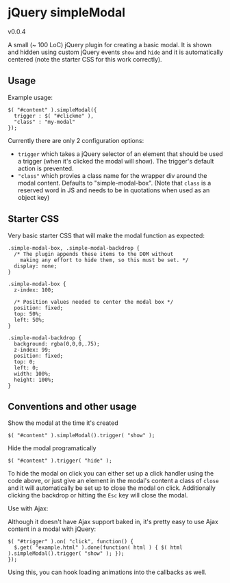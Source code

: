 jQuery simpleModal
================
v0.0.4

A small (~ 100 LoC) jQuery plugin for creating a basic modal.  It is shown and hidden using custom jQuery events `show` and `hide` and it is automatically centered (note the starter CSS for this work correctly).

Usage
-----

Example usage:

    $( "#content" ).simpleModal({
      trigger : $( "#clickme" ),
      "class" : "my-modal"
    });

Currently there are only 2 configuration options:
 -  `trigger` which takes a jQuery selector of an element that should be used a trigger (when it's clicked the modal will show).  The trigger's default action is prevented.
 -  `"class"` which provies a class name for the wrapper div around the modal content.  Defaults to "simple-modal-box". (Note that `class` is a reserved word in JS and needs to be in quotations when used as an object key)

Starter CSS
-----------

Very basic starter CSS that will make the modal function as expected:

    .simple-modal-box, .simple-modal-backdrop {
      /* The plugin appends these items to the DOM without
        making any effort to hide them, so this must be set. */
      display: none;
    }

    .simple-modal-box {
      z-index: 100;

      /* Position values needed to center the modal box */
      position: fixed;
      top: 50%;
      left: 50%;
    }

    .simple-modal-backdrop {
      background: rgba(0,0,0,.75);
      z-index: 99;
      position: fixed;
      top: 0;
      left: 0;
      width: 100%;
      height: 100%;
    }



Conventions and other usage
---------------------------

Show the modal at the time it's created

    $( "#content" ).simpleModal().trigger( "show" );

Hide the modal programatically

    $( "#content" ).trigger( "hide" );

To hide the modal on click you can either set up a click handler using the code above, or just give an element in the modal's content a class of `close` and it will automatically be set up to close the modal on click.  Additionally clicking the backdrop or hitting the `Esc` key will close the modal.

Use with Ajax:

Although it doesn't have Ajax support baked in, it's pretty easy to use Ajax content in a modal with jQuery:

    $( "#trigger" ).on( "click", function() {
      $.get( "example.html" ).done(function( html ) { $( html ).simpleModal().trigger( "show" ); });
    });

Using this, you can hook loading animations into the callbacks as well.

